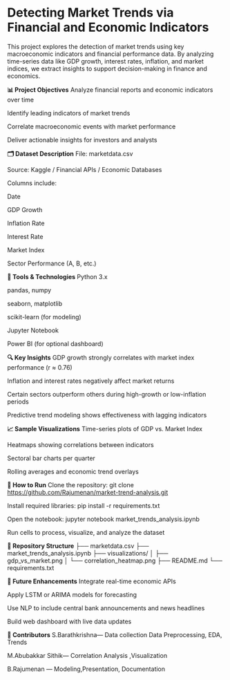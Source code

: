 # **Detecting Market Trends via Financial and Economic Indicators**
This project explores the detection of market trends using key macroeconomic indicators and financial performance data. By analyzing time-series data like GDP growth, interest rates, inflation, and market indices, we extract insights to support decision-making in finance and economics.

**📊 Project Objectives**
Analyze financial reports and economic indicators over time

Identify leading indicators of market trends

Correlate macroeconomic events with market performance

Deliver actionable insights for investors and analysts

**🗂 Dataset Description**
File: marketdata.csv

Source: Kaggle / Financial APIs / Economic Databases

Columns include:

Date

GDP Growth

Inflation Rate

Interest Rate

Market Index

Sector Performance (A, B, etc.)

**🔧 Tools & Technologies**
Python 3.x

pandas, numpy

seaborn, matplotlib

scikit-learn (for modeling)

Jupyter Notebook

Power BI (for optional dashboard)

**🔍 Key Insights**
GDP growth strongly correlates with market index performance (r ≈ 0.76)

Inflation and interest rates negatively affect market returns

Certain sectors outperform others during high-growth or low-inflation periods

Predictive trend modeling shows effectiveness with lagging indicators

**📈 Sample Visualizations**
Time-series plots of GDP vs. Market Index

Heatmaps showing correlations between indicators

Sectoral bar charts per quarter

Rolling averages and economic trend overlays

**🚀 How to Run**
Clone the repository:
git clone https://github.com/Rajumenan/market-trend-analysis.git

Install required libraries:
pip install -r requirements.txt

Open the notebook:
jupyter notebook market_trends_analysis.ipynb

Run cells to process, visualize, and analyze the dataset

**📂 Repository Structure**
├── marketdata.csv
├── market_trends_analysis.ipynb
├── visualizations/
│ ├── gdp_vs_market.png
│ └── correlation_heatmap.png
├── README.md
└── requirements.txt

**📌 Future Enhancements**
Integrate real-time economic APIs

Apply LSTM or ARIMA models for forecasting

Use NLP to include central bank announcements and news headlines

Build web dashboard with live data updates

**🤝 Contributors**
S.Barathkrishna— Data collection Data Preprocessing, EDA, Trends

M.Abubakkar Sithik— Correlation Analysis ,Visualization

B.Rajumenan — Modeling,Presentation, Documentation
